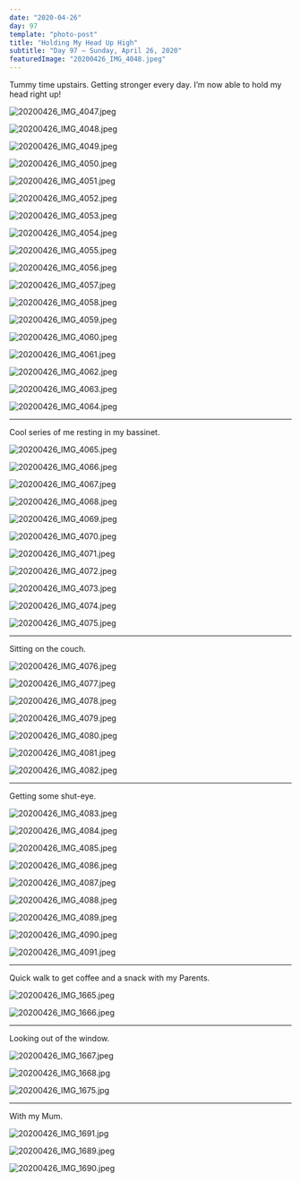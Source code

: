 ```yaml
---
date: "2020-04-26"
day: 97
template: "photo-post"
title: "Holding My Head Up High"
subtitle: "Day 97 – Sunday, April 26, 2020"
featuredImage: "20200426_IMG_4048.jpeg"
---
```


Tummy time upstairs. Getting stronger every day. I’m now able to hold my head right up!

![20200426_IMG_4047.jpeg](20200426_IMG_4047.jpeg)

![20200426_IMG_4048.jpeg](20200426_IMG_4048.jpeg)

![20200426_IMG_4049.jpeg](20200426_IMG_4049.jpeg)

![20200426_IMG_4050.jpeg](20200426_IMG_4050.jpeg)

![20200426_IMG_4051.jpeg](20200426_IMG_4051.jpeg)

![20200426_IMG_4052.jpeg](20200426_IMG_4052.jpeg)

![20200426_IMG_4053.jpeg](20200426_IMG_4053.jpeg)

![20200426_IMG_4054.jpeg](20200426_IMG_4054.jpeg)

![20200426_IMG_4055.jpeg](20200426_IMG_4055.jpeg)

![20200426_IMG_4056.jpeg](20200426_IMG_4056.jpeg)

![20200426_IMG_4057.jpeg](20200426_IMG_4057.jpeg)

![20200426_IMG_4058.jpeg](20200426_IMG_4058.jpeg)

![20200426_IMG_4059.jpeg](20200426_IMG_4059.jpeg)

![20200426_IMG_4060.jpeg](20200426_IMG_4060.jpeg)

![20200426_IMG_4061.jpeg](20200426_IMG_4061.jpeg)

![20200426_IMG_4062.jpeg](20200426_IMG_4062.jpeg)

![20200426_IMG_4063.jpeg](20200426_IMG_4063.jpeg)

![20200426_IMG_4064.jpeg](20200426_IMG_4064.jpeg)

<hr />

Cool series of me resting in my bassinet.

![20200426_IMG_4065.jpeg](20200426_IMG_4065.jpeg)

![20200426_IMG_4066.jpeg](20200426_IMG_4066.jpeg)

![20200426_IMG_4067.jpeg](20200426_IMG_4067.jpeg)

![20200426_IMG_4068.jpeg](20200426_IMG_4068.jpeg)

![20200426_IMG_4069.jpeg](20200426_IMG_4069.jpeg)

![20200426_IMG_4070.jpeg](20200426_IMG_4070.jpeg)

![20200426_IMG_4071.jpeg](20200426_IMG_4071.jpeg)

![20200426_IMG_4072.jpeg](20200426_IMG_4072.jpeg)

![20200426_IMG_4073.jpeg](20200426_IMG_4073.jpeg)

![20200426_IMG_4074.jpeg](20200426_IMG_4074.jpeg)

![20200426_IMG_4075.jpeg](20200426_IMG_4075.jpeg)

<hr />

Sitting on the couch.

![20200426_IMG_4076.jpeg](20200426_IMG_4076.jpeg)

![20200426_IMG_4077.jpeg](20200426_IMG_4077.jpeg)

![20200426_IMG_4078.jpeg](20200426_IMG_4078.jpeg)

![20200426_IMG_4079.jpeg](20200426_IMG_4079.jpeg)

![20200426_IMG_4080.jpeg](20200426_IMG_4080.jpeg)

![20200426_IMG_4081.jpeg](20200426_IMG_4081.jpeg)

![20200426_IMG_4082.jpeg](20200426_IMG_4082.jpeg)

<hr />

Getting some shut-eye.

![20200426_IMG_4083.jpeg](20200426_IMG_4083.jpeg)

![20200426_IMG_4084.jpeg](20200426_IMG_4084.jpeg)

![20200426_IMG_4085.jpeg](20200426_IMG_4085.jpeg)

![20200426_IMG_4086.jpeg](20200426_IMG_4086.jpeg)

![20200426_IMG_4087.jpeg](20200426_IMG_4087.jpeg)

![20200426_IMG_4088.jpeg](20200426_IMG_4088.jpeg)

![20200426_IMG_4089.jpeg](20200426_IMG_4089.jpeg)

![20200426_IMG_4090.jpeg](20200426_IMG_4090.jpeg)

![20200426_IMG_4091.jpeg](20200426_IMG_4091.jpeg)

<hr />

Quick walk to get coffee and a snack with my Parents.

![20200426_IMG_1665.jpeg](20200426_IMG_1665.jpeg)

![20200426_IMG_1666.jpeg](20200426_IMG_1666.jpeg)

<hr />

Looking out of the window.

![20200426_IMG_1667.jpeg](20200426_IMG_1667.jpeg)

![20200426_IMG_1668.jpg](20200426_IMG_1668.jpg)

![20200426_IMG_1675.jpg](20200426_IMG_1675.jpg)

<hr />

With my Mum.

![20200426_IMG_1691.jpg](20200426_IMG_1691.jpg)

![20200426_IMG_1689.jpeg](20200426_IMG_1689.jpeg)

![20200426_IMG_1690.jpeg](20200426_IMG_1690.jpeg)
